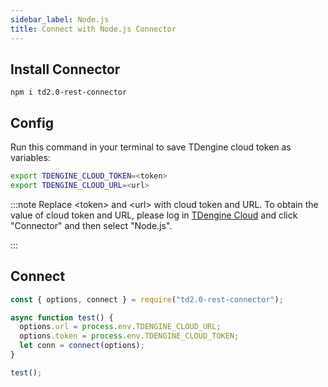 ```yaml
---
sidebar_label: Node.js
title: Connect with Node.js Connector
---
```


## Install Connector

```
npm i td2.0-rest-connector
```
## Config

Run this command in your terminal to save TDengine cloud token as variables:

```bash
export TDENGINE_CLOUD_TOKEN=<token>
export TDENGINE_CLOUD_URL=<url>
```

<!-- exclude -->
:::note
Replace  <token\> and <url\> with cloud token and URL.
To obtain the value of cloud token and URL, please log in [TDengine Cloud](https://cloud.tdengine.com) and click "Connector" and then select "Node.js".

:::
<!-- exclude-end -->

## Connect

```javascript
const { options, connect } = require("td2.0-rest-connector");

async function test() {
  options.url = process.env.TDENGINE_CLOUD_URL;
  options.token = process.env.TDENGINE_CLOUD_TOKEN;
  let conn = connect(options);
}

test();
```

